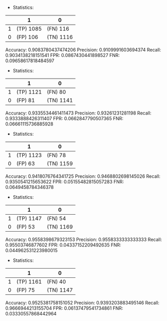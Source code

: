 * Statistics: 

|          |    1     |    0     |
|----------|----------|----------|
|    1     |(TP) 1085 | (FN) 116 |
|    0     | (FP) 106 |(TN) 1116 |
Accuracy: 0.9083780437474206
Precision: 0.9109991603694374
Recall: 0.9034138218151541
FPR: 0.0867430441898527
FNR: 0.09658617818484597
* Statistics: 

|          |    1     |    0     |
|----------|----------|----------|
|    1     |(TP) 1121 | (FN) 80  |
|    0     | (FP) 81  |(TN) 1141 |
Accuracy: 0.9335534461411473
Precision: 0.93261231281198
Recall: 0.9333888426311407
FPR: 0.0662847790507365
FNR: 0.06661115736885928
* Statistics: 

|          |    1     |    0     |
|----------|----------|----------|
|    1     |(TP) 1123 | (FN) 78  |
|    0     | (FP) 63  |(TN) 1159 |
Accuracy: 0.9418076764341725
Precision: 0.9468802698145026
Recall: 0.9350541215653622
FPR: 0.05155482815057283
FNR: 0.0649458784346378
* Statistics: 

|          |    1     |    0     |
|----------|----------|----------|
|    1     |(TP) 1147 | (FN) 54  |
|    0     | (FP) 53  |(TN) 1169 |
Accuracy: 0.9558398679323153
Precision: 0.9558333333333333
Recall: 0.95503746877602
FPR: 0.04337152209492635
FNR: 0.044962531223980015
* Statistics: 

|          |    1     |    0     |
|----------|----------|----------|
|    1     |(TP) 1161 | (FN) 40  |
|    0     | (FP) 75  |(TN) 1147 |
Accuracy: 0.9525381758151052
Precision: 0.9393203883495146
Recall: 0.9666944213155704
FPR: 0.06137479541734861
FNR: 0.03330557868442964